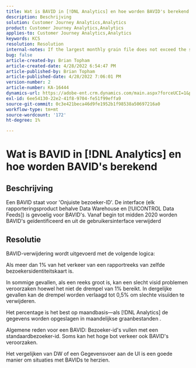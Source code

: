 ```yaml
---
title: Wat is BAVID in [!DNL Analytics] en hoe worden BAVID's berekend
description: Beschrijving
solution: Customer Journey Analytics,Analytics
product: Customer Journey Analytics,Analytics
applies-to: Customer Journey Analytics,Analytics
keywords: KCS
resolution: Resolution
internal-notes: If the largest monthly grain file does not exceed the size threshold (250MB default), we do not examine the suite for bad visids.
bug: false
article-created-by: Brian Topham
article-created-date: 4/28/2022 6:54:47 PM
article-published-by: Brian Topham
article-published-date: 4/28/2022 7:06:01 PM
version-number: 2
article-number: KA-16444
dynamics-url: https://adobe-ent.crm.dynamics.com/main.aspx?forceUCI=1&pagetype=entityrecord&etn=knowledgearticle&id=ff03cea8-24c7-ec11-a7b6-0022480a1b03
exl-id: 6ee54130-22e2-41f8-9704-fe51f99effa9
source-git-commit: 0c3e421beca46d9fe1952b1f98538a50697216a0
workflow-type: tm+mt
source-wordcount: '172'
ht-degree: 1%

---
```


# Wat is BAVID in [!DNL Analytics] en hoe worden BAVID&#39;s berekend

## Beschrijving


Een BAVID staat voor &#39;Onjuiste bezoeker-ID&#39;. De interface (elk rapporteringsproduct behalve Data Warehouse en [!UICONTROL Data Feeds]) is gevoelig voor BAVID&#39;s.
Vanaf begin tot midden 2020 worden BAVID&#39;s geïdentificeerd en uit de gebruikersinterface verwijderd






## Resolutie


BAVID-verwijdering wordt uitgevoerd met de volgende logica:

Als meer dan 1% van het verkeer van een rapportreeks van zelfde bezoekersidentiteitskaart is.

In sommige gevallen, als een reeks groot is, kan een slecht visid problemen veroorzaken hoewel het niet de drempel van 1% bereikt. In dergelijke gevallen kan de drempel worden verlaagd tot 0,5% om slechte visuïden te verwijderen.

Het percentage is het best op maandbasis—als [!DNL Analytics] de gegevens worden opgeslagen in maandelijkse graanbestanden .



Algemene reden voor een BAVID: Bezoeker-id&#39;s vullen met een standaardbezoeker-id. Soms kan het hoge bot verkeer ook BAVID&#39;s veroorzaken.

Het vergelijken van DW of een Gegevensvoer aan de UI is een goede manier om situaties met BAVIDs te herzien.

